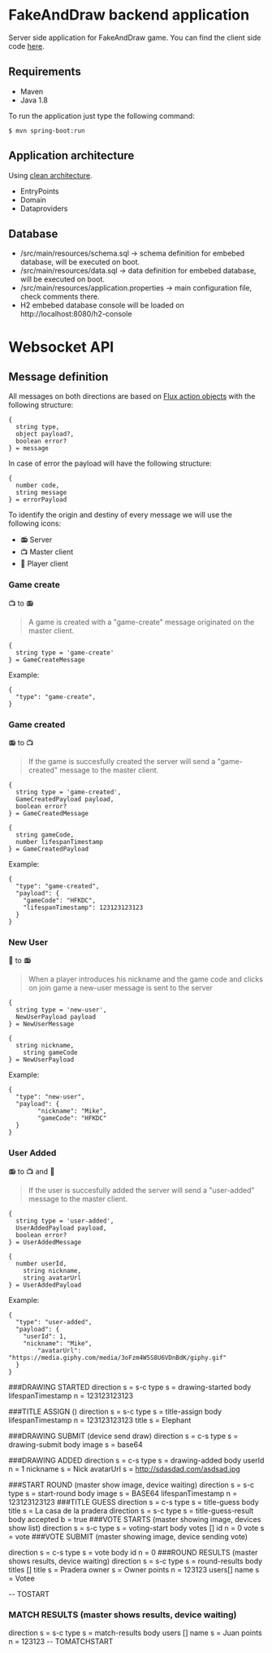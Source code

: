 # FakeAndDraw backend application
Server side application for FakeAndDraw game.
You can find the client side code [here](https://github.com/dalogax/FakeAndDrawFront).


## Requirements
- Maven
- Java 1.8

To run the application just type the following command:
```
$ mvn spring-boot:run
```

## Application architecture
Using [clean architecture](https://github.com/mattia-battiston/clean-architecture-example).

- EntryPoints
- Domain
- Dataproviders

## Database
- /src/main/resources/schema.sql -> schema definition for embebed database, will be executed on boot.
- /src/main/resources/data.sql -> data definition for embebed database, will be executed on boot.
- /src/main/resources/application.properties -> main configuration file, check comments there.
- H2 embebed database console will be loaded on http://localhost:8080/h2-console
  

# Websocket API

## Message definition

All messages on both directions are based on [Flux action objects](https://github.com/redux-utilities/flux-standard-action) with the following structure:

```
{
  string type,
  object payload?,
  boolean error?
} = message
```
In case of error the payload will have the following structure:
```
{
  number code,
  string message
} = errorPayload
```
To identify the origin and destiny of every message we will use the following icons:
- :radio: Server
- :tv: Master client
- :iphone: Player client

### Game create 
:tv: to :radio:
> A game is created with a "game-create" message originated on the master client.
```
{
  string type = 'game-create'
} = GameCreateMessage
```
Example:
```
{
  "type": "game-create",
}
```
### Game created
:radio: to :tv:
> If the game is succesfully created the server will send a "game-created" message to the master client.
```
{
  string type = 'game-created',
  GameCreatedPayload payload,
  boolean error?
} = GameCreatedMessage

{
  string gameCode,
  number lifespanTimestamp
} = GameCreatedPayload
```
Example:
```
{
  "type": "game-created",
  "payload": {
    "gameCode": "HFKDC",
    "lifespanTimestamp": 123123123123 
  }
}
```

### New User
:iphone: to :radio:
> When a player introduces his nickname and the game code and clicks on join game a new-user message is sent to the server
```
{
  string type = 'new-user',
  NewUserPayload payload
} = NewUserMessage

{
  string nickname,
	string gameCode
} = NewUserPayload
```
Example:
```
{
  "type": "new-user",
  "payload": {
		"nickname": "Mike",
		"gameCode": "HFKDC"
  }
}
```
### User Added
:radio: to :tv: and :iphone:
> If the user is succesfully added the server will send a "user-added" message to the master client.
```
{
  string type = 'user-added',
  UserAddedPayload payload,
  boolean error?
} = UserAddedMessage

{
  number userId,
	string nickname,
	string avatarUrl
} = UserAddedPayload
```
Example:
```
{
  "type": "user-added",
  "payload": {
    "userId": 1,
    "nickname": "Mike",
		"avatarUrl": "https://media.giphy.com/media/3oFzm4W5S8U6VDnBdK/giphy.gif"
  }
}
```
  
###DRAWING STARTED
direction s = s-c
type s = drawing-started
body
	lifespanTimestamp n = 123123123123

###TITLE ASSIGN ()
direction s = s-c
type s = title-assign
body
  	lifespanTimestamp n = 123123123123
  	title s = Elephant
  
###DRAWING SUBMIT (device send draw)
direction s = c-s
type s = drawing-submit
body
  image s = base64
  
###DRAWING ADDED
direction s = c-s
type s = drawing-added
body
    userId n = 1
    nickname s = Nick
    avatarUrl s = http://sdasdad.com/asdsad.jpg
 
###START ROUND (master show image, device waiting)
direction s = s-c
type s = start-round
body
  image s = BASE64
  lifespanTimestamp n = 123123123123
###TITLE GUESS
direction s = c-s
type s = title-guess
body
  title s = La casa de la pradera
direction s = s-c
type s = title-guess-result
body
  accepted b = true
###VOTE STARTS (master showing image, devices show list)
direction s = s-c
type s = voting-start
body
  votes []
    id n = 0
    vote s = vote
###VOTE SUBMIT (master showing image, device sending vote)
    
direction s = c-s
type s = vote
body
  id n = 0
###ROUND RESULTS (master shows results, device waiting)
direction s = s-c
type s = round-results
body
  titles []
    title s = Pradera
    owner s = Owner
    points n = 123123
    users[]
      name s = Votee
    
 -- TOSTART
### MATCH RESULTS (master shows results, device waiting)
direction s = s-c
type s = match-results
body
  users []
    name s = Juan
    points n = 123123
-- TOMATCHSTART
